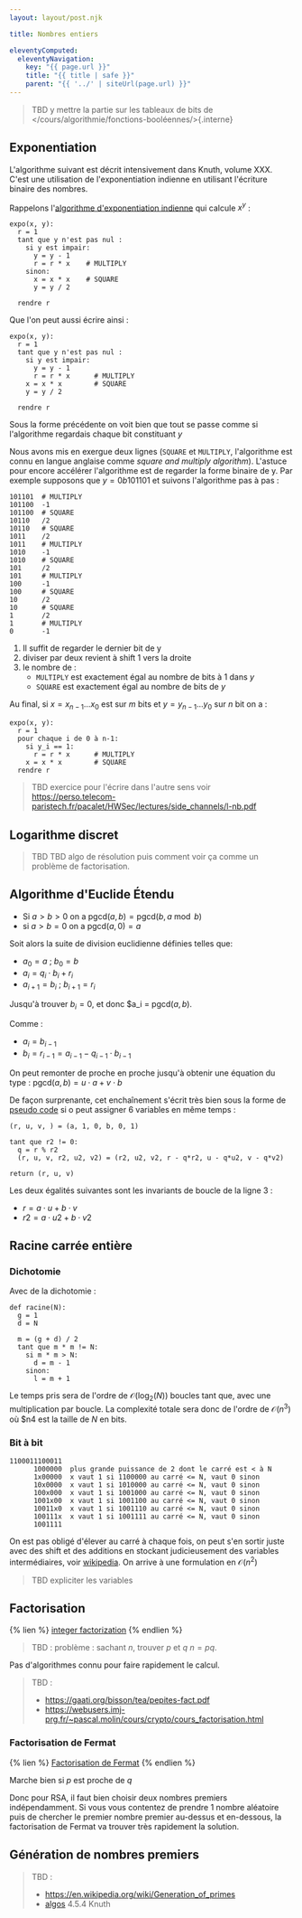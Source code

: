 ```yaml
---
layout: layout/post.njk

title: Nombres entiers

eleventyComputed:
  eleventyNavigation:
    key: "{{ page.url }}"
    title: "{{ title | safe }}"
    parent: "{{ '../' | siteUrl(page.url) }}"
---
```


> TBD y mettre la partie sur les tableaux de bits de </cours/algorithmie/fonctions-booléennes/>{.interne}

## <span id="exponentiation">Exponentiation

L'algorithme suivant est décrit intensivement dans Knuth, volume XXX. C'est une utilisation de l'exponentiation indienne en utilisant l'écriture binaire des nombres.

Rappelons l'[algorithme d'exponentiation indienne](/cours/algorithmie/projet-exponentiation/étude-algorithmique/#algo-rapide) qui calcule $x^y$ :

```
expo(x, y):
  r = 1
  tant que y n'est pas nul :
    si y est impair:
      y = y - 1
      r = r * x    # MULTIPLY
    sinon:
      x = x * x    # SQUARE
      y = y / 2    
  
  rendre r
```

Que l'on peut aussi écrire ainsi :

```
expo(x, y):
  r = 1
  tant que y n'est pas nul :
    si y est impair:
      y = y - 1
      r = r * x      # MULTIPLY
    x = x * x        # SQUARE
    y = y / 2    
  
  rendre r
```

Sous la forme précédente on voit bien que tout se passe comme si l'algorithme regardais chaque bit constituant $y$

Nous avons mis en exergue deux lignes (`SQUARE` et `MULTIPLY`, l'algorithme est connu en langue anglaise comme *square and multiply algorithm*). L'astuce pour encore accélérer l'algorithme est de regarder la forme binaire de y. Par exemple supposons que $y = 0b101101$ et suivons l'algorithme pas à pas :

```
101101  # MULTIPLY
101100  -1
101100  # SQUARE
10110   /2
10110   # SQUARE
1011    /2
1011    # MULTIPLY
1010    -1
1010    # SQUARE
101     /2
101     # MULTIPLY
100     -1
100     # SQUARE
10      /2
10      # SQUARE
1       /2
1       # MULTIPLY
0       -1
```

1. Il suffit de regarder le dernier bit de y
2. diviser par deux revient à shift 1 vers la droite
3. le nombre de :
   - `MULTIPLY` est exactement égal au nombre de bits à 1 dans $y$
   - `SQUARE` est exactement égal au nombre de bits de $y$

Au final, si $x=x_{n-1}\dots x_0$ est sur $m$ bits et $y=y_{n-1}\dots y_0$ sur $n$ bit on a :

```
expo(x, y):
  r = 1
  pour chaque i de 0 à n-1:
    si y_i == 1:
      r = r * x      # MULTIPLY
    x = x * x        # SQUARE
  rendre r
```

> TBD exercice pour l'écrire dans l'autre sens voir <https://perso.telecom-paristech.fr/pacalet/HWSec/lectures/side_channels/l-nb.pdf>

## <span id="logarithme-discret">Logarithme discret

> TBD
> TBD algo de résolution puis comment voir ça comme un problème de factorisation.

## Algorithme d'Euclide Étendu

- Si $a > b > 0$ on a $\text{pgcd}(a, b) = \text{pgcd}(b, a \bmod b)$
- si $a > b = 0$ on a $\text{pgcd}(a, 0) = a$

Soit alors la suite de division euclidienne définies telles que:

- $a_0 = a$ ; $b_0 = b$
- $a_i = q_i \cdot b_i + r_i$
- $a_{i+1} = b_i$ ; $b_{i+1} = r_i$

Jusqu'à trouver $b_{i} = 0$, et donc $a_i = $\text{pgcd}(a, b)$.

Comme :

- $a_{i} = b_{i-1}$
- $b_{i} = r_{i-1} = a_{i-1} - q_{i-1}\cdot b_{i-1}$

On peut remonter de proche en proche jusqu'à obtenir une équation du type : $\text{pgcd}(a, b) = u\cdot a + v\cdot b$

De façon surprenante, cet enchaînement s'écrit très bien sous la forme de [pseudo code](https://fr.wikipedia.org/wiki/Algorithme_d%27Euclide_%C3%A9tendu#Pseudo-code) si o peut assigner 6 variables en même temps :

```python/
(r, u, v, ) = (a, 1, 0, b, 0, 1)

tant que r2 != 0:
  q = r % r2 
  (r, u, v, r2, u2, v2) = (r2, u2, v2, r - q*r2, u - q*u2, v - q*v2)

return (r, u, v) 
```

Les deux égalités suivantes sont les invariants de boucle de la ligne 3 :

- $r = a\cdot u+ b\cdot v$
- $r2 = a\cdot u2+b\cdot v2$

## Racine carrée entière

### Dichotomie

Avec de la dichotomie :

```
def racine(N):
  g = 1
  d = N

  m = (g + d) / 2
  tant que m * m != N:
    si m * m > N:
      d = m - 1
    sinon:
      l = m + 1
```

Le temps pris sera de l'ordre de $\mathcal{O}(\log_2(N))$ boucles tant que, avec une multiplication par boucle. La complexité totale sera donc de l'ordre de $\mathcal{O}(n^3)$ où $n4 est la taille de $N$ en bits.

### Bit à bit

```
1100011100011
      1000000  plus grande puissance de 2 dont le carré est < à N
      1x00000  x vaut 1 si 1100000 au carré <= N, vaut 0 sinon
      10x0000  x vaut 1 si 1010000 au carré <= N, vaut 0 sinon
      100x000  x vaut 1 si 1001000 au carré <= N, vaut 0 sinon
      1001x00  x vaut 1 si 1001100 au carré <= N, vaut 0 sinon
      10011x0  x vaut 1 si 1001110 au carré <= N, vaut 0 sinon
      100111x  x vaut 1 si 1001111 au carré <= N, vaut 0 sinon
      1001111  
```

On est pas obligé d'élever au carré à chaque fois, on peut s'en sortir juste avec des shift et des additions en stockant judicieusement des variables intermédiaires, voir [wikipedia](https://en.wikipedia.org/wiki/Methods_of_computing_square_roots#Binary_numeral_system_(base_2)). On arrive à une formulation en $\mathcal{O}(n^2)$

> TBD expliciter les variables

## Factorisation

{% lien %}
[integer factorization](https://en.wikipedia.org/wiki/Integer_factorization)
{% endlien %}

> TBD : problème : sachant $n$, trouver $p$ et $q$ $n=pq$.
>

Pas d'algorithmes connu pour faire rapidement le calcul.

> TBD :
>
> - <https://gaati.org/bisson/tea/pepites-fact.pdf>
> - <https://webusers.imj-prg.fr/~pascal.molin/cours/crypto/cours_factorisation.html>

### Factorisation de Fermat

{% lien %}
[Factorisation de Fermat](https://fr.wikipedia.org/wiki/M%C3%A9thode_de_factorisation_de_Fermat)
{% endlien %}

Marche bien si $p$ est proche de $q$

Donc pour RSA, il faut bien choisir deux nombres premiers indépendamment. Si vous vous contentez de prendre 1 nombre aléatoire puis de chercher le premier nombre premier au-dessus et en-dessous, la factorisation de Fermat va trouver très rapidement la solution.

## Génération de nombres premiers

> TBD :
>
> - <https://en.wikipedia.org/wiki/Generation_of_primes>
> - [algos](https://www.baeldung.com/cs/prime-number-algorithms)
> 4.5.4 Knuth
